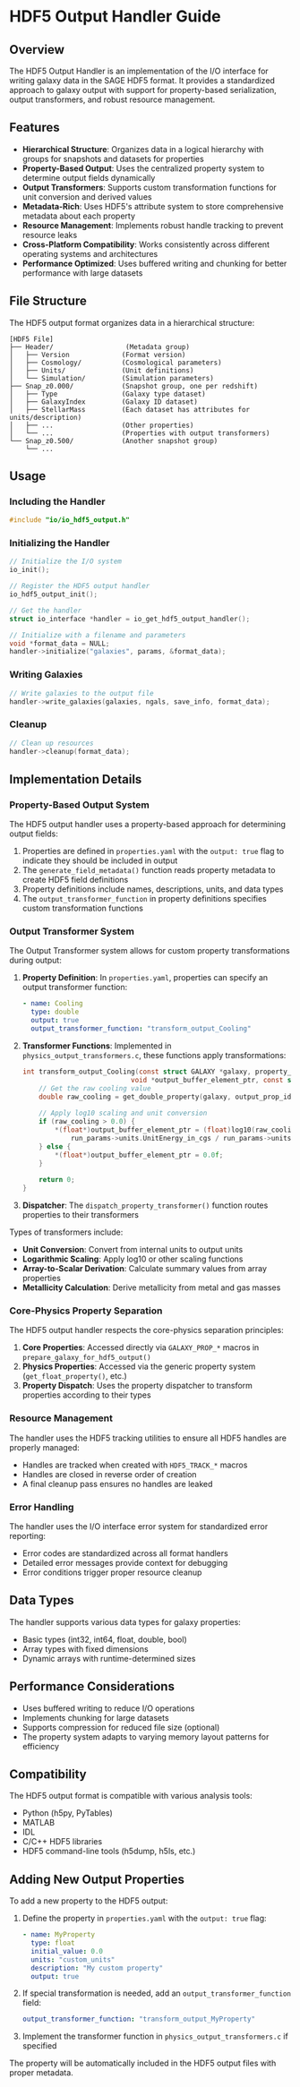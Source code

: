 # HDF5 Output Handler Guide

## Overview

The HDF5 Output Handler is an implementation of the I/O interface for writing galaxy data in the SAGE HDF5 format. It provides a standardized approach to galaxy output with support for property-based serialization, output transformers, and robust resource management.

## Features

- **Hierarchical Structure**: Organizes data in a logical hierarchy with groups for snapshots and datasets for properties
- **Property-Based Output**: Uses the centralized property system to determine output fields dynamically
- **Output Transformers**: Supports custom transformation functions for unit conversion and derived values
- **Metadata-Rich**: Uses HDF5's attribute system to store comprehensive metadata about each property
- **Resource Management**: Implements robust handle tracking to prevent resource leaks
- **Cross-Platform Compatibility**: Works consistently across different operating systems and architectures
- **Performance Optimized**: Uses buffered writing and chunking for better performance with large datasets

## File Structure

The HDF5 output format organizes data in a hierarchical structure:

```
[HDF5 File]
├── Header/                  (Metadata group)
│   ├── Version             (Format version)
│   ├── Cosmology/          (Cosmological parameters)
│   ├── Units/              (Unit definitions)
│   └── Simulation/         (Simulation parameters)
├── Snap_z0.000/            (Snapshot group, one per redshift)
│   ├── Type                (Galaxy type dataset)
│   ├── GalaxyIndex         (Galaxy ID dataset)
│   ├── StellarMass         (Each dataset has attributes for units/description)
│   ├── ...                 (Other properties)
│   └── ...                 (Properties with output transformers)
└── Snap_z0.500/            (Another snapshot group)
    └── ...
```

## Usage

### Including the Handler

```c
#include "io/io_hdf5_output.h"
```

### Initializing the Handler

```c
// Initialize the I/O system
io_init();

// Register the HDF5 output handler
io_hdf5_output_init();

// Get the handler
struct io_interface *handler = io_get_hdf5_output_handler();

// Initialize with a filename and parameters
void *format_data = NULL;
handler->initialize("galaxies", params, &format_data);
```

### Writing Galaxies

```c
// Write galaxies to the output file
handler->write_galaxies(galaxies, ngals, save_info, format_data);
```

### Cleanup

```c
// Clean up resources
handler->cleanup(format_data);
```

## Implementation Details

### Property-Based Output System

The HDF5 output handler uses a property-based approach for determining output fields:

1. Properties are defined in `properties.yaml` with the `output: true` flag to indicate they should be included in output
2. The `generate_field_metadata()` function reads property metadata to create HDF5 field definitions
3. Property definitions include names, descriptions, units, and data types
4. The `output_transformer_function` in property definitions specifies custom transformation functions

### Output Transformer System

The Output Transformer system allows for custom property transformations during output:

1. **Property Definition**: In `properties.yaml`, properties can specify an output transformer function:
   ```yaml
   - name: Cooling
     type: double
     output: true
     output_transformer_function: "transform_output_Cooling"
   ```

2. **Transformer Functions**: Implemented in `physics_output_transformers.c`, these functions apply transformations:
   ```c
   int transform_output_Cooling(const struct GALAXY *galaxy, property_id_t output_prop_id, 
                              void *output_buffer_element_ptr, const struct params *run_params) {
       // Get the raw cooling value
       double raw_cooling = get_double_property(galaxy, output_prop_id, 0.0);
       
       // Apply log10 scaling and unit conversion
       if (raw_cooling > 0.0) {
           *(float*)output_buffer_element_ptr = (float)log10(raw_cooling * 
               run_params->units.UnitEnergy_in_cgs / run_params->units.UnitTime_in_s);
       } else {
           *(float*)output_buffer_element_ptr = 0.0f;
       }
       
       return 0;
   }
   ```

3. **Dispatcher**: The `dispatch_property_transformer()` function routes properties to their transformers

Types of transformers include:
- **Unit Conversion**: Convert from internal units to output units
- **Logarithmic Scaling**: Apply log10 or other scaling functions
- **Array-to-Scalar Derivation**: Calculate summary values from array properties
- **Metallicity Calculation**: Derive metallicity from metal and gas masses

### Core-Physics Property Separation

The HDF5 output handler respects the core-physics separation principles:

1. **Core Properties**: Accessed directly via `GALAXY_PROP_*` macros in `prepare_galaxy_for_hdf5_output()`
2. **Physics Properties**: Accessed via the generic property system (`get_float_property()`, etc.)
3. **Property Dispatch**: Uses the property dispatcher to transform properties according to their types

### Resource Management

The handler uses the HDF5 tracking utilities to ensure all HDF5 handles are properly managed:

- Handles are tracked when created with `HDF5_TRACK_*` macros
- Handles are closed in reverse order of creation
- A final cleanup pass ensures no handles are leaked

### Error Handling

The handler uses the I/O interface error system for standardized error reporting:

- Error codes are standardized across all format handlers
- Detailed error messages provide context for debugging
- Error conditions trigger proper resource cleanup

## Data Types

The handler supports various data types for galaxy properties:

- Basic types (int32, int64, float, double, bool)
- Array types with fixed dimensions
- Dynamic arrays with runtime-determined sizes

## Performance Considerations

- Uses buffered writing to reduce I/O operations
- Implements chunking for large datasets
- Supports compression for reduced file size (optional)
- The property system adapts to varying memory layout patterns for efficiency

## Compatibility

The HDF5 output format is compatible with various analysis tools:

- Python (h5py, PyTables)
- MATLAB
- IDL
- C/C++ HDF5 libraries
- HDF5 command-line tools (h5dump, h5ls, etc.)

## Adding New Output Properties

To add a new property to the HDF5 output:

1. Define the property in `properties.yaml` with the `output: true` flag:
   ```yaml
   - name: MyProperty
     type: float
     initial_value: 0.0
     units: "custom_units"
     description: "My custom property"
     output: true
   ```

2. If special transformation is needed, add an `output_transformer_function` field:
   ```yaml
   output_transformer_function: "transform_output_MyProperty"
   ```

3. Implement the transformer function in `physics_output_transformers.c` if specified

The property will be automatically included in the HDF5 output files with proper metadata.
